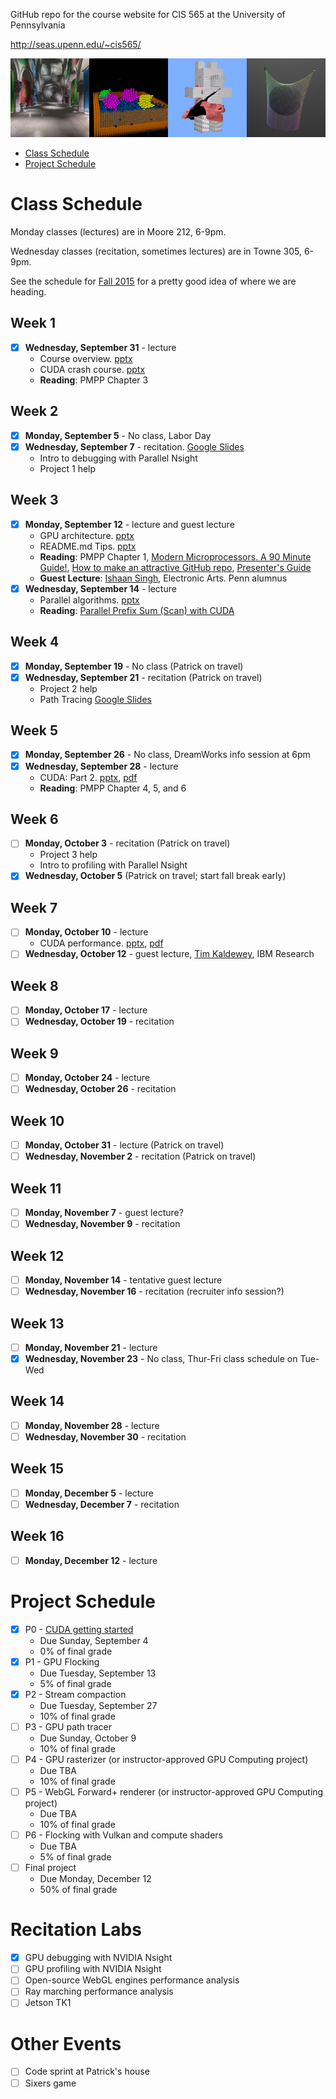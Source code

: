GitHub repo for the course website for CIS 565 at the University of Pennsylvania

http://seas.upenn.edu/~cis565/

![](images/banner.png)

* [Class Schedule](#class-schedule)
* [Project Schedule](#project-schedule)

# Class Schedule

Monday classes (lectures) are in Moore 212, 6-9pm.

Wednesday classes (recitation, sometimes lectures) are in Towne 305, 6-9pm.

See the schedule for [Fall 2015](https://github.com/CIS565-Fall-2015/cis565-fall-2015.github.io#course-schedule) for a pretty good idea of where we are heading.

## Week 1

* [x] **Wednesday, September 31** - lecture
   * Course overview. [pptx](lectures/0-Course-Overview.pptx?raw=true)
   * CUDA crash course. [pptx](lectures/1-CUDA-Introduction-1.pptx?raw=true)
   * **Reading**: PMPP Chapter 3

## Week 2

* [x] **Monday, September 5** - No class, Labor Day
* [x] **Wednesday, September 7** - recitation. [Google Slides](https://docs.google.com/presentation/d/1YIrnCkfwS-l4xAsi9iZ_ZKZl9LdgyOnfsxgBttiOXzs/edit?usp=sharing)
   * Intro to debugging with Parallel Nsight
   * Project 1 help

## Week 3

* [x] **Monday, September 12** - lecture and guest lecture
   * GPU architecture. [pptx](lectures/2-GPU-Architecture-Overview.pptx?raw=true)
   * README.md Tips. [pptx](lectures/2-README-Tips.pptx?raw=true)
   * **Reading**: PMPP Chapter 1, [Modern Microprocessors. A 90 Minute Guide!](http://www.lighterra.com/papers/modernmicroprocessors/), [How to make an attractive GitHub repo](https://github.com/pjcozzi/Articles/tree/master/CIS565/GitHubRepo#how-to-make-an-attractive-github-repo), [Presenter's Guide](https://github.com/AnalyticalGraphicsInc/cesium/tree/master/Documentation/Contributors/PresentersGuide#presenters-guide)
   * **Guest Lecture**: [Ishaan Singh](lectures/GuestLectures/IshaanSingh/README.md), Electronic Arts.  Penn alumnus
* [x] **Wednesday, September 14** - lecture
   * Parallel algorithms. [pptx](lectures/3-Parallel-Algorithms-1.pptx?raw=true)
   * **Reading**: [Parallel Prefix Sum (Scan) with CUDA](http://http.developer.nvidia.com/GPUGems3/gpugems3_ch39.html)

## Week 4

* [x] **Monday, September 19** - No class (Patrick on travel)
* [x] **Wednesday, September 21** - recitation (Patrick on travel)
   * Project 2 help
   * Path Tracing [Google Slides](https://docs.google.com/presentation/d/1q3h2GVDorEFzmESNfFwR6mODnzS6WbftiVsvaFNGihQ/edit?usp=sharing)

## Week 5

* [x] **Monday, September 26** - No class, DreamWorks info session at 6pm
* [x] **Wednesday, September 28** - lecture
   * CUDA: Part 2. [pptx](lectures/4-CUDA-Introduction-2-of-2.pptx?raw=true), [pdf](lectures/4-CUDA-Introduction-2-of-2.pdf?raw=true)
   * **Reading**: PMPP Chapter 4, 5, and 6

## Week 6

* [ ] **Monday, October 3** - recitation (Patrick on travel)
   * Project 3 help
   * Intro to profiling with Parallel Nsight
* [x] **Wednesday, October 5** (Patrick on travel; start fall break early)

## Week 7

* [ ] **Monday, October 10** - lecture
   * CUDA performance. [pptx](lectures/5-CUDA-Performance.pptx?raw=true), [pdf](lectures/5-CUDA-Performance.pdf?raw=true)
* [ ] **Wednesday, October 12** - guest lecture, [Tim Kaldewey](http://www.kaldewey.com/), IBM Research

## Week 8

* [ ] **Monday, October 17** - lecture
* [ ] **Wednesday, October 19** - recitation

## Week 9

* [ ] **Monday, October 24** - lecture
* [ ] **Wednesday, October 26** - recitation

## Week 10

* [ ] **Monday, October 31** - lecture (Patrick on travel)
* [ ] **Wednesday, November 2** - recitation (Patrick on travel)

## Week 11

* [ ] **Monday, November 7** - guest lecture?
* [ ] **Wednesday, November 9** - recitation

## Week 12

* [ ] **Monday, November 14** - tentative guest lecture
* [ ] **Wednesday, November 16** - recitation (recruiter info session?)

## Week 13

* [ ] **Monday, November 21** - lecture
* [x] **Wednesday, November 23** - No class, Thur-Fri class schedule on Tue-Wed

## Week 14

* [ ] **Monday, November 28** - lecture
* [ ] **Wednesday, November 30** - recitation

## Week 15

* [ ] **Monday, December 5** - lecture
* [ ] **Wednesday, December 7** - recitation

## Week 16

* [ ] **Monday, December 12** - lecture

# Project Schedule

* [x] P0 - [CUDA getting started](https://github.com/CIS565-Fall-2016/Project0-CUDA-Getting-Started/blob/master/INSTRUCTION.md)
   * Due Sunday, September 4
   * 0% of final grade
* [x] P1 - GPU Flocking
   * Due Tuesday, September 13
   * 5% of final grade
* [x] P2 - Stream compaction
   * Due Tuesday, September 27
   * 10% of final grade
* [ ] P3 - GPU path tracer
   * Due Sunday, October 9
   * 10% of final grade
* [ ] P4 - GPU rasterizer (or instructor-approved GPU Computing project)
   * Due TBA
   * 10% of final grade
* [ ] P5 - WebGL Forward+ renderer (or instructor-approved GPU Computing project)
   * Due TBA
   * 10% of final grade
* [ ] P6 - Flocking with Vulkan and compute shaders
   * Due TBA
   * 5% of final grade
* [ ] Final project
   * Due Monday, December 12
   * 50% of final grade

# Recitation Labs

* [x] GPU debugging with NVIDIA Nsight
* [ ] GPU profiling with NVIDIA Nsight
* [ ] Open-source WebGL engines performance analysis
* [ ] Ray marching performance analysis
* [ ] Jetson TK1

# Other Events

* [ ] Code sprint at Patrick's house
* [ ] Sixers game
